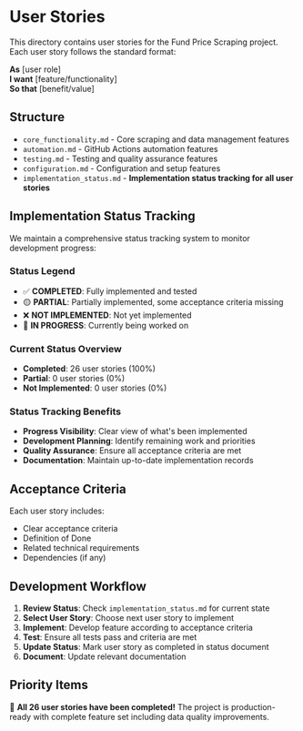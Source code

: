 # User Stories

This directory contains user stories for the Fund Price Scraping project. Each user story follows the standard format:

**As** [user role]  
**I want** [feature/functionality]  
**So that** [benefit/value]

## Structure

- `core_functionality.md` - Core scraping and data management features
- `automation.md` - GitHub Actions automation features
- `testing.md` - Testing and quality assurance features
- `configuration.md` - Configuration and setup features
- `implementation_status.md` - **Implementation status tracking for all user stories**

## Implementation Status Tracking

We maintain a comprehensive status tracking system to monitor development progress:

### Status Legend
- ✅ **COMPLETED**: Fully implemented and tested
- 🟡 **PARTIAL**: Partially implemented, some acceptance criteria missing
- ❌ **NOT IMPLEMENTED**: Not yet implemented
- 🔄 **IN PROGRESS**: Currently being worked on

### Current Status Overview
- **Completed**: 26 user stories (100%)
- **Partial**: 0 user stories (0%)
- **Not Implemented**: 0 user stories (0%)

### Status Tracking Benefits
- **Progress Visibility**: Clear view of what's been implemented
- **Development Planning**: Identify remaining work and priorities
- **Quality Assurance**: Ensure all acceptance criteria are met
- **Documentation**: Maintain up-to-date implementation records

## Acceptance Criteria

Each user story includes:
- Clear acceptance criteria
- Definition of Done
- Related technical requirements
- Dependencies (if any)

## Development Workflow

1. **Review Status**: Check `implementation_status.md` for current state
2. **Select User Story**: Choose next user story to implement
3. **Implement**: Develop feature according to acceptance criteria
4. **Test**: Ensure all tests pass and criteria are met
5. **Update Status**: Mark user story as completed in status document
6. **Document**: Update relevant documentation

## Priority Items

🎉 **All 26 user stories have been completed!** The project is production-ready with complete feature set including data quality improvements.